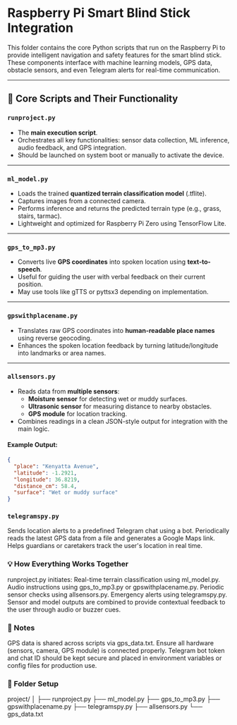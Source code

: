 # Raspberry Pi Smart Blind Stick Integration

This folder contains the core Python scripts that run on the Raspberry Pi to provide intelligent navigation and safety features for the smart blind stick. These components interface with machine learning models, GPS data, obstacle sensors, and even Telegram alerts for real-time communication.

---

## 🔧 Core Scripts and Their Functionality

### `runproject.py`
- The **main execution script**.
- Orchestrates all key functionalities: sensor data collection, ML inference, audio feedback, and GPS integration.
- Should be launched on system boot or manually to activate the device.

---

### `ml_model.py`
- Loads the trained **quantized terrain classification model** (.tflite).
- Captures images from a connected camera.
- Performs inference and returns the predicted terrain type (e.g., grass, stairs, tarmac).
- Lightweight and optimized for Raspberry Pi Zero using TensorFlow Lite.

---

### `gps_to_mp3.py`
- Converts live **GPS coordinates** into spoken location using **text-to-speech**.
- Useful for guiding the user with verbal feedback on their current position.
- May use tools like gTTS or pyttsx3 depending on implementation.

---

### `gpswithplacename.py`
- Translates raw GPS coordinates into **human-readable place names** using reverse geocoding.
- Enhances the spoken location feedback by turning latitude/longitude into landmarks or area names.

---

### `allsensors.py`
- Reads data from **multiple sensors**:
  - **Moisture sensor** for detecting wet or muddy surfaces.
  - **Ultrasonic sensor** for measuring distance to nearby obstacles.
  - **GPS module** for location tracking.
- Combines readings in a clean JSON-style output for integration with the main logic.

#### Example Output:
```json
{
  "place": "Kenyatta Avenue",
  "latitude": -1.2921,
  "longitude": 36.8219,
  "distance_cm": 58.4,
  "surface": "Wet or muddy surface"
}
```
### `telegramspy.py`
Sends location alerts to a predefined Telegram chat using a bot.
Periodically reads the latest GPS data from a file and generates a Google Maps link.
Helps guardians or caretakers track the user's location in real time.

### 💡 How Everything Works Together  
runproject.py initiates:
Real-time terrain classification using ml_model.py.
Audio instructions using gps_to_mp3.py or gpswithplacename.py.
Periodic sensor checks using allsensors.py.
Emergency alerts using telegramspy.py.
Sensor and model outputs are combined to provide contextual feedback to the user through audio or buzzer cues.

### 📎 Notes
GPS data is shared across scripts via gps_data.txt.
Ensure all hardware (sensors, camera, GPS module) is connected properly.
Telegram bot token and chat ID should be kept secure and placed in environment variables or config files for production use.

### 📂 Folder Setup
project/
│
├── runproject.py
├── ml_model.py
├── gps_to_mp3.py
├── gpswithplacename.py
├── telegramspy.py
├── allsensors.py
└── gps_data.txt

